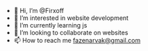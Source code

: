 - 👋 Hi, I’m @Firxoff
- 👀 I’m interested in website development
- 🌱 I’m currently learning js
- 💞️ I’m looking to collaborate on websites
- 📫 How to reach me fazenarvak@gmail.com

